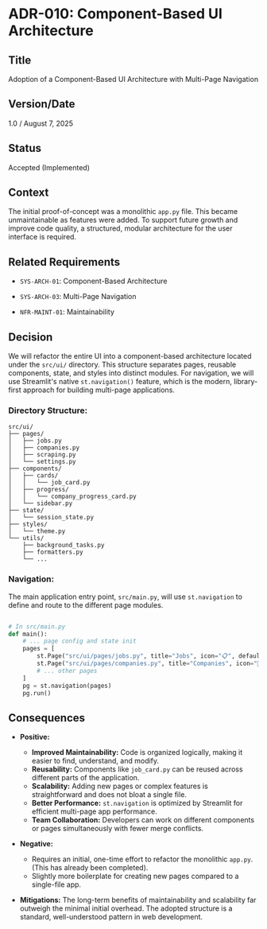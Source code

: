 # ADR-010: Component-Based UI Architecture

## Title

Adoption of a Component-Based UI Architecture with Multi-Page Navigation

## Version/Date

1.0 / August 7, 2025

## Status

Accepted (Implemented)

## Context

The initial proof-of-concept was a monolithic `app.py` file. This became unmaintainable as features were added. To support future growth and improve code quality, a structured, modular architecture for the user interface is required.

## Related Requirements

*   `SYS-ARCH-01`: Component-Based Architecture

*   `SYS-ARCH-03`: Multi-Page Navigation

*   `NFR-MAINT-01`: Maintainability

## Decision

We will refactor the entire UI into a component-based architecture located under the `src/ui/` directory. This structure separates pages, reusable components, state, and styles into distinct modules. For navigation, we will use Streamlit's native `st.navigation()` feature, which is the modern, library-first approach for building multi-page applications.

### Directory Structure:

```
src/ui/
├── pages/
│   ├── jobs.py
│   ├── companies.py
│   ├── scraping.py
│   └── settings.py
├── components/
│   ├── cards/
│   │   └── job_card.py
│   ├── progress/
│   │   └── company_progress_card.py
│   └── sidebar.py
├── state/
│   └── session_state.py
├── styles/
│   └── theme.py
└── utils/
    ├── background_tasks.py
    ├── formatters.py
    └── ...
```

### Navigation:

The main application entry point, `src/main.py`, will use `st.navigation` to define and route to the different page modules.

```python

# In src/main.py
def main():
    # ... page config and state init
    pages = [
        st.Page("src/ui/pages/jobs.py", title="Jobs", icon="📋", default=True),
        st.Page("src/ui/pages/companies.py", title="Companies", icon="🏢"),
        # ... other pages
    ]
    pg = st.navigation(pages)
    pg.run()
```

## Consequences

*   **Positive:**
    *   **Improved Maintainability:** Code is organized logically, making it easier to find, understand, and modify.
    *   **Reusability:** Components like `job_card.py` can be reused across different parts of the application.
    *   **Scalability:** Adding new pages or complex features is straightforward and does not bloat a single file.
    *   **Better Performance:** `st.navigation` is optimized by Streamlit for efficient multi-page app performance.
    *   **Team Collaboration:** Developers can work on different components or pages simultaneously with fewer merge conflicts.

*   **Negative:**
    *   Requires an initial, one-time effort to refactor the monolithic `app.py`. (This has already been completed).
    *   Slightly more boilerplate for creating new pages compared to a single-file app.

*   **Mitigations:** The long-term benefits of maintainability and scalability far outweigh the minimal initial overhead. The adopted structure is a standard, well-understood pattern in web development.
